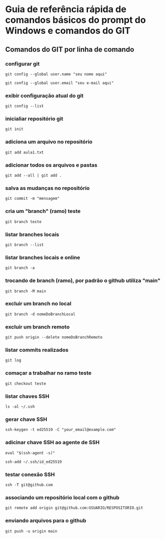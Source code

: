# Guia de referência rápida de comandos básicos do prompt do Windows e comandos do GIT

## Comandos do GIT por linha de comando
### configurar git
```
git config --global user.name "seu nome aqui"
```
```
git config --global user.email "seu e-mail aqui"
```

### exibir configuração atual do git
```
git config --list
```

### inicialiar repositório git
```
git init
```

### adiciona um arquivo no repositório
```
git add aula1.txt
```

### adicionar todos os arquivos e pastas
```
git add --all | git add .
```

### salva as mudanças no repositório
```
git commit -m "mensagem"
```

### cria um "branch" (ramo) teste
```
git branch teste
```

### listar branches locais
```
git branch --list
```

### listar branches locais e online
```
git branch -a
```

### trocando de branch (ramo), por padrão o github utiliza "main"
```
git branch -M main
```

### excluir um branch no local
```
git branch -d nomeDoBranchLocal
```

### excluir um branch remoto
```
git push origin --delete nomeDoBranchRemoto
```

### listar commits realizados
```
git log
```

### comaçar a trabalhar no ramo teste
```
git checkout teste
```

### listar chaves SSH
```
ls -al ~/.ssh
```

### gerar chave SSH
```
ssh-keygen -t ed25519 -C "your_email@example.com"
```

### adicinar chave SSH ao agente de SSH
```
eval "$(ssh-agent -s)"
```
```
ssh-add ~/.ssh/id_ed25519
```

### testar conexão SSH
```
ssh -T git@github.com
```

### associando um repositório local com o github
```
git remote add origin git@github.com:USUARIO/RESPOSITORIO.git
```
### enviando arquivos para o github
```
git push -u origin main
```
